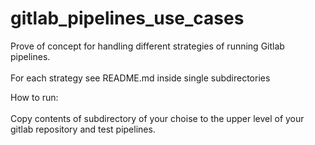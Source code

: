 # gitlab_pipelines_use_cases

Prove of concept for handling different strategies of running Gitlab pipelines.<br><br>
For each strategy see README.md inside single subdirectories<br>

How to run:<br><br>
Copy contents of subdirectory of your choise to the upper level of your gitlab repository and test pipelines.
